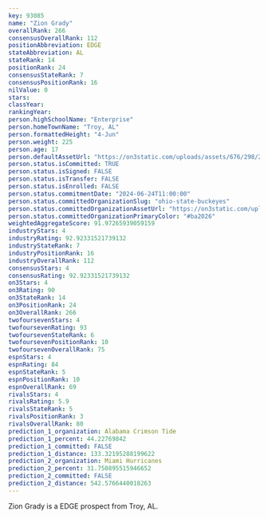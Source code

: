 ```yaml
---
key: 93085
name: "Zion Grady"
overallRank: 266
consensusOverallRank: 112
positionAbbreviation: EDGE
stateAbbreviation: AL
stateRank: 14
positionRank: 24
consensusStateRank: 7
consensusPositionRank: 16
nilValue: 0
stars: 
classYear: 
rankingYear: 
person.highSchoolName: "Enterprise"
person.homeTownName: "Troy, AL"
person.formattedHeight: "4-Jun"
person.weight: 225
person.age: 17
person.defaultAssetUrl: "https://on3static.com/uploads/assets/676/298/298676.jpg"
person.status.isCommitted: TRUE
person.status.isSigned: FALSE
person.status.isTransfer: FALSE
person.status.isEnrolled: FALSE
person.status.commitmentDate: "2024-06-24T11:00:00"
person.status.committedOrganizationSlug: "ohio-state-buckeyes"
person.status.committedOrganizationAssetUrl: "https://on3static.com/uploads/assets/126/150/150126.svg"
person.status.committedOrganizationPrimaryColor: "#ba2026"
weightedAggregateScore: 91.97265939059159
industryStars: 4
industryRating: 92.92331521739132
industryStateRank: 7
industryPositionRank: 16
industryOverallRank: 112
consensusStars: 4
consensusRating: 92.92331521739132
on3Stars: 4
on3Rating: 90
on3StateRank: 14
on3PositionRank: 24
on3OverallRank: 266
twofoursevenStars: 4
twofoursevenRating: 93
twofoursevenStateRank: 6
twofoursevenPositionRank: 10
twofoursevenOverallRank: 75
espnStars: 4
espnRating: 84
espnStateRank: 5
espnPositionRank: 10
espnOverallRank: 69
rivalsStars: 4
rivalsRating: 5.9
rivalsStateRank: 5
rivalsPositionRank: 3
rivalsOverallRank: 80
prediction_1_organization: Alabama Crimson Tide
prediction_1_percent: 44.22769842
prediction_1_committed: FALSE
prediction_1_distance: 133.32195288199622
prediction_2_organization: Miami Hurricanes
prediction_2_percent: 31.750895515946652
prediction_2_committed: FALSE
prediction_2_distance: 542.5766440018263
---
```

Zion Grady is a EDGE prospect from Troy, AL.